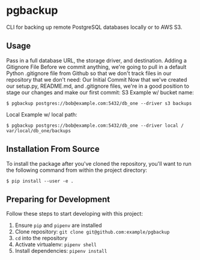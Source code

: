 pgbackup
========
CLI for backing up remote PostgreSQL databases locally or to AWS S3.
## Usage
Pass in a full database URL, the storage driver, and destination.
Adding a Gitignore File
Before we commit anything, we're going to pull in a default Python .gitignore file
from Github so that we don't track files in our repository that we don't need:
Our Initial Commit
Now that we've created our setup.py, README.md, and .gitignore files, we're in a
good position to stage our changes and make our first commit:
S3 Example w/ bucket name:
```
$ pgbackup postgres://bob@example.com:5432/db_one --driver s3 backups
```
Local Example w/ local path:
```
$ pgbackup postgres://bob@example.com:5432/db_one --driver local /
var/local/db_one/backups
```
## Installation From Source
To install the package after you've cloned the repository, you'll 
want to run the following command from within the project directory:
```
$ pip install --user -e .
```
## Preparing for Development
Follow these steps to start developing with this project:
1. Ensure `pip` and `pipenv` are installed
2. Clone repository: `git clone git@github.com:example/pgbackup`
3. `cd` into the repository
4. Activate virtualenv: `pipenv shell`
5. Install dependencies: `pipenv install`
